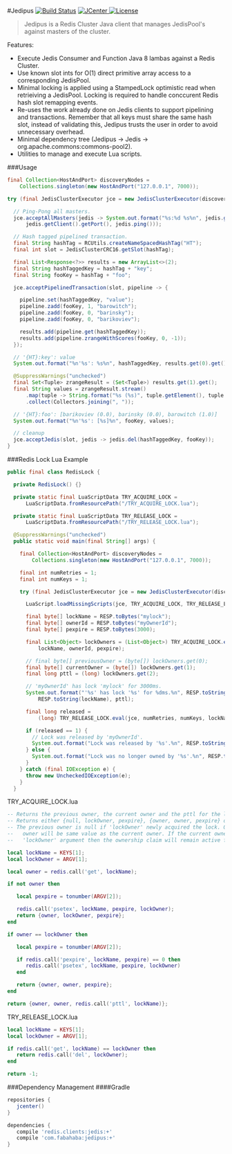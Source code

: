 #Jedipus [![Build Status](https://travis-ci.org/jamespedwards42/jedipus.svg?branch=master)](https://travis-ci.org/jamespedwards42/jedipus) [![JCenter](https://api.bintray.com/packages/jamespedwards42/libs/jedipus/images/download.svg) ](https://bintray.com/jamespedwards42/libs/jedipus/_latestVersion) [![License](http://img.shields.io/badge/license-Apache--2-blue.svg?style=flat) ](http://www.apache.org/licenses/LICENSE-2.0)

>Jedipus is a Redis Cluster Java client that manages JedisPool's against masters of the cluster.

Features:
* Execute Jedis Consumer and Function Java 8 lambas against a Redis Cluster.
* Use known slot ints for O(1) direct primitive array access to a corresponding JedisPool.
* Minimal locking is applied using a StampedLock optimistic read when retrieiving a JedisPool.  Locking is required to handle conccurent Redis hash slot remapping events.
* Re-uses the work already done on Jedis clients to support pipelining and transactions.  Remember that all keys must share the same hash slot, instead of validating this, Jedipus trusts the user in order to avoid unnecessary overhead.
* Minimal dependency tree (Jedipus -> Jedis -> org.apache.commons:commons-pool2).
* Utilities to manage and execute Lua scripts.

###Usage
```java
final Collection<HostAndPort> discoveryNodes =
    Collections.singleton(new HostAndPort("127.0.0.1", 7000));

try (final JedisClusterExecutor jce = new JedisClusterExecutor(discoveryNodes)) {

  // Ping-Pong all masters.
  jce.acceptAllMasters(jedis -> System.out.format("%s:%d %s%n", jedis.getClient().getHost(),
      jedis.getClient().getPort(), jedis.ping()));

  // Hash tagged pipelined transaction.
  final String hashTag = RCUtils.createNameSpacedHashTag("HT");
  final int slot = JedisClusterCRC16.getSlot(hashTag);

  final List<Response<?>> results = new ArrayList<>(2);
  final String hashTaggedKey = hashTag + "key";
  final String fooKey = hashTag + "foo";

  jce.acceptPipelinedTransaction(slot, pipeline -> {

    pipeline.set(hashTaggedKey, "value");
    pipeline.zadd(fooKey, 1, "barowitch");
    pipeline.zadd(fooKey, 0, "barinsky");
    pipeline.zadd(fooKey, 0, "barikoviev");

    results.add(pipeline.get(hashTaggedKey));
    results.add(pipeline.zrangeWithScores(fooKey, 0, -1));
  });

  // '{HT}:key': value
  System.out.format("%n'%s': %s%n", hashTaggedKey, results.get(0).get());

  @SuppressWarnings("unchecked")
  final Set<Tuple> zrangeResult = (Set<Tuple>) results.get(1).get();
  final String values = zrangeResult.stream()
      .map(tuple -> String.format("%s (%s)", tuple.getElement(), tuple.getScore()))
      .collect(Collectors.joining(", "));

  // '{HT}:foo': [barikoviev (0.0), barinsky (0.0), barowitch (1.0)]
  System.out.format("%n'%s': [%s]%n", fooKey, values);

  // cleanup
  jce.acceptJedis(slot, jedis -> jedis.del(hashTaggedKey, fooKey));
}
```

###Redis Lock Lua Example

```java
public final class RedisLock {

  private RedisLock() {}

  private static final LuaScriptData TRY_ACQUIRE_LOCK =
      LuaScriptData.fromResourcePath("/TRY_ACQUIRE_LOCK.lua");

  private static final LuaScriptData TRY_RELEASE_LOCK =
      LuaScriptData.fromResourcePath("/TRY_RELEASE_LOCK.lua");

  @SuppressWarnings("unchecked")
  public static void main(final String[] args) {

    final Collection<HostAndPort> discoveryNodes =
        Collections.singleton(new HostAndPort("127.0.0.1", 7000));

    final int numRetries = 1;
    final int numKeys = 1;

    try (final JedisClusterExecutor jce = new JedisClusterExecutor(discoveryNodes)) {

      LuaScript.loadMissingScripts(jce, TRY_ACQUIRE_LOCK, TRY_RELEASE_LOCK);

      final byte[] lockName = RESP.toBytes("mylock");
      final byte[] ownerId = RESP.toBytes("myOwnerId");
      final byte[] pexpire = RESP.toBytes(3000);

      final List<Object> lockOwners = (List<Object>) TRY_ACQUIRE_LOCK.eval(jce, numRetries, numKeys,
          lockName, ownerId, pexpire);

      // final byte[] previousOwner = (byte[]) lockOwners.get(0);
      final byte[] currentOwner = (byte[]) lockOwners.get(1);
      final long pttl = (long) lockOwners.get(2);

      // 'myOwnerId' has lock 'mylock' for 3000ms.
      System.out.format("'%s' has lock '%s' for %dms.%n", RESP.toString(currentOwner),
          RESP.toString(lockName), pttl);

      final long released =
          (long) TRY_RELEASE_LOCK.eval(jce, numRetries, numKeys, lockName, ownerId);

      if (released == 1) {
        // Lock was released by 'myOwnerId'.
        System.out.format("Lock was released by '%s'.%n", RESP.toString(ownerId));
      } else {
        System.out.format("Lock was no longer owned by '%s'.%n", RESP.toString(ownerId));
      }
    } catch (final IOException e) {
      throw new UncheckedIOException(e);
    }
  }
```

TRY_ACQUIRE_LOCK.lua
```lua
-- Returns the previous owner, the current owner and the pttl for the lock.
-- Returns either {null, lockOwner, pexpire}, {owner, owner, pexpire} or {owner, owner, pttl}.
-- The previous owner is null if 'lockOwner' newly acquired the lock. Otherwise, the previous
--   owner will be same value as the current owner. If the current owner is equal to the supplied
--   'lockOwner' argument then the ownership claim will remain active for 'pexpire' milliseconds.

local lockName = KEYS[1];
local lockOwner = ARGV[1];

local owner = redis.call('get', lockName);

if not owner then

   local pexpire = tonumber(ARGV[2]);

   redis.call('psetex', lockName, pexpire, lockOwner);
   return {owner, lockOwner, pexpire};
end

if owner == lockOwner then

   local pexpire = tonumber(ARGV[2]);

   if redis.call('pexpire', lockName, pexpire) == 0 then
      redis.call('psetex', lockName, pexpire, lockOwner)
   end

   return {owner, owner, pexpire};
end

return {owner, owner, redis.call('pttl', lockName)};
```

TRY_RELEASE_LOCK.lua
```lua
local lockName = KEYS[1];
local lockOwner = ARGV[1];

if redis.call('get', lockName) == lockOwner then
   return redis.call('del', lockOwner);
end

return -1;
```

###Dependency Management
####Gradle
```groovy
repositories {
   jcenter()
}

dependencies {
   compile 'redis.clients:jedis:+'
   compile 'com.fabahaba:jedipus:+'
}
```
